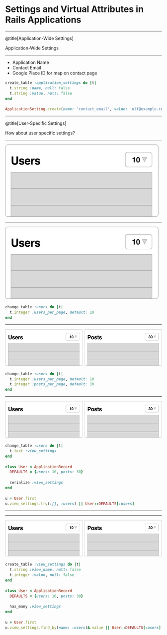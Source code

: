 # Settings and Virtual Attributes in Rails Applications

---

@title[Application-Wide Settings]

Application-Wide Settings

---

* Application Name
* Contact Email
* Google Place ID for map on contact page

```ruby
create_table :application_settings do |t|
  t.string :name, null: false
  t.string :value, null: false
end

ApplicationSetting.create(name: 'contact_email', value: 'ulf@example.com')
```

---

@title[User-Specific Settings]

How about user specific settings?

---

![](assets/images/user-list.png)

---

![](assets/images/user-list.png)

```ruby
change_table :users do |t|
  t.integer :users_per_page, default: 10
end
```

---

![](assets/images/sa-lists.png)

```ruby
change_table :users do |t|
  t.integer :users_per_page, default: 10
  t.integer :posts_per_page, default: 30
end
```

---

![](assets/images/sa-lists.png)

```ruby
change_table :users do |t|
  t.text :view_settings
end

class User < ApplicationRecord
  DEFAULTS = {users: 10, posts: 30}

  serialize :view_settings
end

u = User.first
u.view_settings.try(:[], :users) || User::DEFAULTS[:users]
```

---

---

![](assets/images/sa-lists.png)

```ruby
create_table :view_settings do |t|
  t.string :view_name, null: false
  t.integer :value, null: false
end

class User < ApplicationRecord
  DEFAULTS = {users: 10, posts: 30}

  has_many :view_settings
end

u = User.first
u.view_settings.find_by(name: :users)&.value || User::DEFAULTS[:users]
```
